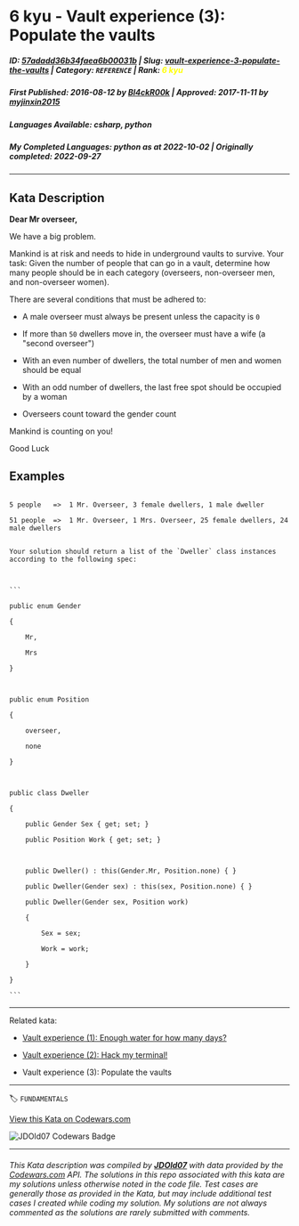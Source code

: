 # 6 kyu - Vault experience (3): Populate the vaults

##### **ID**: [57adadd36b34faea6b00031b](https://www.codewars.com/kata/57adadd36b34faea6b00031b) | **Slug**: [vault-experience-3-populate-the-vaults](https://www.codewars.com/kata/57adadd36b34faea6b00031b) | **Category**: `REFERENCE` | **Rank**: <span style="color:yellow">6 kyu</span>

##### **First Published**: 2016-08-12 ***by*** [Bl4ckR00k](https://www.codewars.com/users/Bl4ckR00k) | **Approved**: 2017-11-11 ***by*** [myjinxin2015](https://www.codewars.com/users/myjinxin2015)

##### **Languages Available**: csharp, python

##### **My Completed Languages**: python ***as at*** 2022-10-02 | **Originally completed**: 2022-09-27

---

## Kata Description


**Dear Mr overseer,**





We have a big problem.



Mankind is at risk and needs to hide in underground vaults to survive. Your task: Given the number of people that can go in a vault, determine how many people should be in each category (overseers, non-overseer men, and non-overseer women).



There are several conditions that must be adhered to:



- A male overseer must always be present unless the capacity is `0`

- If more than `50` dwellers move in, the overseer must have a wife (a "second overseer")

- With an even number of dwellers, the total number of men and women should be equal

- With an odd number of dwellers, the last free spot should be occupied by a woman

- Overseers count toward the gender count



Mankind is counting on you!



Good Luck





## Examples



```

5 people   =>  1 Mr. Overseer, 3 female dwellers, 1 male dweller

51 people  =>  1 Mr. Overseer, 1 Mrs. Overseer, 25 female dwellers, 24 male dwellers

```



~~~if:csharp

Your solution should return a list of the `Dweller` class instances according to the following spec:



```

public enum Gender

{

    Mr,

    Mrs

}



public enum Position

{

    overseer,

    none

}



public class Dweller

{

    public Gender Sex { get; set; }

    public Position Work { get; set; }

    

    public Dweller() : this(Gender.Mr, Position.none) { }

    public Dweller(Gender sex) : this(sex, Position.none) { }

    public Dweller(Gender sex, Position work)

    {

        Sex = sex;

        Work = work;

    }

}

```

~~~



___



Related kata:



- [Vault experience (1): Enough water for how many days?](https://www.codewars.com/kata/576d209bed916d2ea30000f7)

- [Vault experience (2): Hack my terminal!](https://www.codewars.com/kata/57723e8010a0a66d1b0000a0)

- Vault experience (3): Populate the vaults

---


🏷 `FUNDAMENTALS`


[View this Kata on Codewars.com](https://www.codewars.com/kata/57adadd36b34faea6b00031b)

![](https://www.codewars.com/users/jdold07/badges/large "JDOld07 Codewars Badge")

---

###### *This Kata description was compiled by [**JDOld07**](https://tpstech.dev) with data provided by the [Codewars.com](https://www.codewars.com) API.  The solutions in this repo associated with this kata are my solutions unless otherwise noted in the code file.  Test cases are generally those as provided in the Kata, but may include additional test cases I created while coding my solution.  My solutions are not always commented as the solutions are rarely submitted with comments.*
